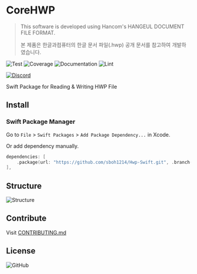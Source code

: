 # CoreHWP

> This software is developed using Hancom's HANGEUL DOCUMENT FILE FORMAT.
>
> 본 제품은 한글과컴퓨터의 한글 문서 파일(.hwp) 공개 문서를 참고하여 개발하였습니다.

![Test](https://github.com/sboh1214/Hwp-Swift/workflows/Test/badge.svg)
![Coverage](https://github.com/sboh1214/Hwp-Swift/workflows/Coverage/badge.svg)
![Documentation](https://github.com/sboh1214/Hwp-Swift/workflows/Documentation/badge.svg)
![Lint](https://github.com/sboh1214/Hwp-Swift/workflows/Lint/badge.svg)

[![Discord](https://img.shields.io/discord/761775951012692018?label=Discord)](https://discord.gg/rV6d5JX)

Swift Package for Reading & Writing HWP File

## Install

### Swift Package Manager

Go to ```File``` > ```Swift Packages``` > ```Add Package Dependency...``` in Xcode.

Or add dependency manually.
```swift
dependencies: [
    .package(url: "https://github.com/sboh1214/Hwp-Swift.git", .branch("main")),
],
```

## Structure

![Structure](https://github.com/sboh1214/Hwp-Swift/blob/main/.github/structure/Structure.png)

## Contribute

Visit [CONTRIBUTING.md](https://github.com/sboh1214/Hwp-Swift/blob/main/CONTRIBUTING.md)

## License

![GitHub](https://img.shields.io/github/license/sboh1214/Hwp-Swift)

